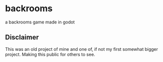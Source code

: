 # backrooms
a backrooms game made in godot

## Disclaimer
This was an old project of mine and one of, if not my first somewhat bigger project. Making this public for others to see.
